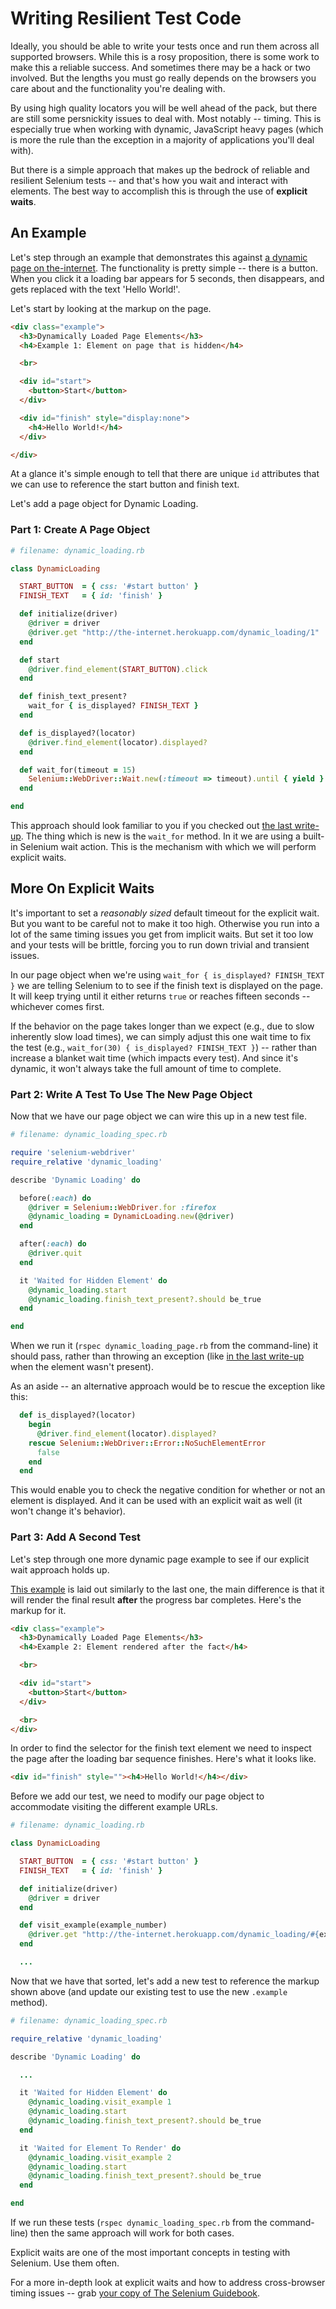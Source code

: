 # Writing Resilient Test Code

Ideally, you should be able to write your tests once and run them across all supported browsers. While this is a rosy proposition, there is some work to make this a reliable success. And sometimes there may be a hack or two involved. But the lengths you must go really depends on the browsers you care about and the functionality you're dealing with.

By using high quality locators you will be well ahead of the pack, but there are still some persnickity issues to deal with. Most notably -- timing. This is especially true when working with dynamic, JavaScript heavy pages (which is more the rule than the exception in a majority of applications you'll deal with).

But there is a simple approach that makes up the bedrock of reliable and resilient Selenium tests -- and that's how you wait and interact with elements. The best way to accomplish this is through the use of __explicit waits__.

## An Example

Let's step through an example that demonstrates this against [a dynamic page on the-internet](http://the-internet.herokuapp.com/dynamic_loading/1). The functionality is pretty simple -- there is a button. When you click it a loading bar appears for 5 seconds, then disappears, and gets replaced with the text 'Hello World!'.

Let's start by looking at the markup on the page.

```html
<div class="example">
  <h3>Dynamically Loaded Page Elements</h3>
  <h4>Example 1: Element on page that is hidden</h4>

  <br>

  <div id="start">
    <button>Start</button>
  </div>

  <div id="finish" style="display:none">
    <h4>Hello World!</h4>
  </div>

</div>
```

At a glance it's simple enough to tell that there are unique `id` attributes that we can use to reference the start button and finish text.

Let's add a page object for Dynamic Loading.

### Part 1: Create A Page Object

```ruby
# filename: dynamic_loading.rb

class DynamicLoading

  START_BUTTON  = { css: '#start button' }
  FINISH_TEXT   = { id: 'finish' }

  def initialize(driver)
    @driver = driver
    @driver.get "http://the-internet.herokuapp.com/dynamic_loading/1"
  end

  def start
    @driver.find_element(START_BUTTON).click
  end

  def finish_text_present?
    wait_for { is_displayed? FINISH_TEXT }
  end

  def is_displayed?(locator)
    @driver.find_element(locator).displayed?
  end

  def wait_for(timeout = 15)
    Selenium::WebDriver::Wait.new(:timeout => timeout).until { yield }
  end

end
```

This approach should look familiar to you if you checked out [the last write-up](http://sauceio.com/index.php/2014/02/getting-started-with-selenium-chapter-4-how-to-reuse-your-test-code/). The thing which is new is the `wait_for` method. In it we are using a built-in Selenium wait action. This is the mechanism with which we will perform explicit waits.

## More On Explicit Waits

It's important to set a _reasonably sized_ default timeout for the explicit wait. But you want to be careful not to make it too high. Otherwise you run into a lot of the same timing issues you get from implicit waits. But set it too low and your tests will be brittle, forcing you to run down trivial and transient issues.

In our page object when we're using `wait_for { is_displayed? FINISH_TEXT }` we are telling Selenium to to see if the finish text is displayed on the page. It will keep trying until it either returns `true` or reaches fifteen seconds -- whichever comes first.

If the behavior on the page takes longer than we expect (e.g., due to slow inherently slow load times), we can simply adjust this one wait time to fix the test (e.g., `wait_for(30) { is_displayed? FINISH_TEXT }`) -- rather than increase a blanket wait time (which impacts every test). And since it's dynamic, it won't always take the full amount of time to complete.

### Part 2: Write A Test To Use The New Page Object

Now that we have our page object we can wire this up in a new test file.

```ruby
# filename: dynamic_loading_spec.rb

require 'selenium-webdriver'
require_relative 'dynamic_loading'

describe 'Dynamic Loading' do

  before(:each) do
    @driver = Selenium::WebDriver.for :firefox
    @dynamic_loading = DynamicLoading.new(@driver)
  end

  after(:each) do
    @driver.quit
  end

  it 'Waited for Hidden Element' do
    @dynamic_loading.start
    @dynamic_loading.finish_text_present?.should be_true
  end

end
```

When we run it (`rspec dynamic_loading_page.rb` from the command-line) it should pass, rather than throwing an exception (like [in the last write-up](http://sauceio.com/index.php/2014/02/getting-started-with-selenium-chapter-4-how-to-reuse-your-test-code/) when the element wasn't present).

As an aside -- an alternative approach would be to rescue the exception like this:

```ruby
  def is_displayed?(locator)
    begin
      @driver.find_element(locator).displayed?
    rescue Selenium::WebDriver::Error::NoSuchElementError
      false
    end
  end
```

This would enable you to check the negative condition for whether or not an element is displayed. And it can be used with an explicit wait as well (it won't change it's behavior).

### Part 3: Add A Second Test

Let's step through one more dynamic page example to see if our explicit wait approach holds up.

[This example](http://the-internet.herokuapp.com/dynamic_loading/2) is laid out similarly to the last one, the main difference is that it will render the final result __after__ the progress bar completes. Here's the markup for it.

```html
<div class="example">
  <h3>Dynamically Loaded Page Elements</h3>
  <h4>Example 2: Element rendered after the fact</h4>

  <br>

  <div id="start">
    <button>Start</button>
  </div>

  <br>
</div>
```

In order to find the selector for the finish text element we need to inspect the page after the loading bar sequence finishes. Here's what it looks like.

```html
<div id="finish" style=""><h4>Hello World!</h4></div>
```

Before we add our test, we need to modify our page object to accommodate visiting the different example URLs.

```ruby
# filename: dynamic_loading.rb

class DynamicLoading

  START_BUTTON  = { css: '#start button' }
  FINISH_TEXT   = { id: 'finish' }

  def initialize(driver)
    @driver = driver
  end

  def visit_example(example_number)
    @driver.get "http://the-internet.herokuapp.com/dynamic_loading/#{example_number}"
  end

  ...
```

Now that we have that sorted, let's add a new test to reference the markup shown above (and update our existing test to use the new `.example` method).

```ruby
# filename: dynamic_loading_spec.rb

require_relative 'dynamic_loading'

describe 'Dynamic Loading' do

  ...

  it 'Waited for Hidden Element' do
    @dynamic_loading.visit_example 1
    @dynamic_loading.start
    @dynamic_loading.finish_text_present?.should be_true
  end

  it 'Waited for Element To Render' do
    @dynamic_loading.visit_example 2
    @dynamic_loading.start
    @dynamic_loading.finish_text_present?.should be_true
  end

end
```

If we run these tests (`rspec dynamic_loading_spec.rb` from the command-line) then the same approach will work for both cases.

Explicit waits are one of the most important concepts in testing with Selenium. Use them often.

For a more in-depth look at explicit waits and how to address cross-browser timing issues -- grab [your copy of The Selenium Guidebook](http://davehaeffner.com/selenium-guidebook).
